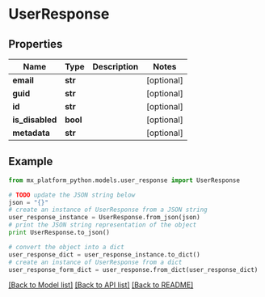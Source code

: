 # UserResponse


## Properties
Name | Type | Description | Notes
------------ | ------------- | ------------- | -------------
**email** | **str** |  | [optional] 
**guid** | **str** |  | [optional] 
**id** | **str** |  | [optional] 
**is_disabled** | **bool** |  | [optional] 
**metadata** | **str** |  | [optional] 

## Example

```python
from mx_platform_python.models.user_response import UserResponse

# TODO update the JSON string below
json = "{}"
# create an instance of UserResponse from a JSON string
user_response_instance = UserResponse.from_json(json)
# print the JSON string representation of the object
print UserResponse.to_json()

# convert the object into a dict
user_response_dict = user_response_instance.to_dict()
# create an instance of UserResponse from a dict
user_response_form_dict = user_response.from_dict(user_response_dict)
```
[[Back to Model list]](../README.md#documentation-for-models) [[Back to API list]](../README.md#documentation-for-api-endpoints) [[Back to README]](../README.md)


